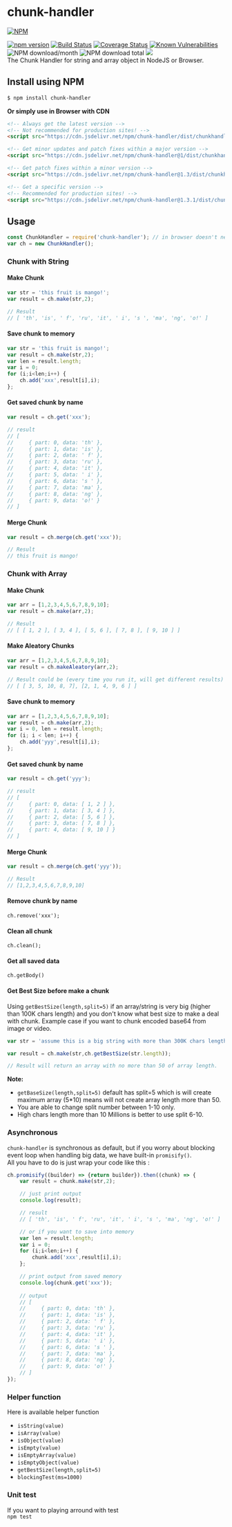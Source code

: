 # chunk-handler
[![NPM](https://nodei.co/npm/chunk-handler.png?downloads=true&downloadRank=true&stars=true)](https://nodei.co/npm/chunk-handler/)  
  
[![npm version](https://img.shields.io/npm/v/chunk-handler.svg?style=flat-square)](https://www.npmjs.org/package/chunk-handler)
[![Build Status](https://travis-ci.org/aalfiann/chunk-handler.svg?branch=master)](https://travis-ci.org/aalfiann/chunk-handler)
[![Coverage Status](https://coveralls.io/repos/github/aalfiann/chunk-handler/badge.svg?branch=master)](https://coveralls.io/github/aalfiann/chunk-handler?branch=master)
[![Known Vulnerabilities](https://snyk.io//test/github/aalfiann/chunk-handler/badge.svg?targetFile=package.json)](https://snyk.io//test/github/aalfiann/chunk-handler?targetFile=package.json)
![NPM download/month](https://img.shields.io/npm/dm/chunk-handler.svg)
![NPM download total](https://img.shields.io/npm/dt/chunk-handler.svg)
[![](https://data.jsdelivr.com/v1/package/npm/chunk-handler/badge)](https://www.jsdelivr.com/package/npm/chunk-handler)  
The Chunk Handler for string and array object in NodeJS or Browser.

## Install using NPM
```bash
$ npm install chunk-handler
```

**Or simply use in Browser with CDN**
```html
<!-- Always get the latest version -->
<!-- Not recommended for production sites! -->
<script src="https://cdn.jsdelivr.net/npm/chunk-handler/dist/chunkhandler.min.js"></script>

<!-- Get minor updates and patch fixes within a major version -->
<script src="https://cdn.jsdelivr.net/npm/chunk-handler@1/dist/chunkhandler.min.js"></script>

<!-- Get patch fixes within a minor version -->
<script src="https://cdn.jsdelivr.net/npm/chunk-handler@1.3/dist/chunkhandler.min.js"></script>

<!-- Get a specific version -->
<!-- Recommended for production sites! -->
<script src="https://cdn.jsdelivr.net/npm/chunk-handler@1.3.1/dist/chunkhandler.min.js"></script>
```

## Usage

```javascript
const ChunkHandler = require('chunk-handler'); // in browser doesn't need this line
var ch = new ChunkHandler();
```

### Chunk with String
#### Make Chunk
```javascript
var str = 'this fruit is mango!';
var result = ch.make(str,2);

// Result
// [ 'th', 'is', ' f', 'ru', 'it', ' i', 's ', 'ma', 'ng', 'o!' ]
```

#### Save chunk to memory
```javascript
var str = 'this fruit is mango!';
var result = ch.make(str,2);
var len = result.length;
var i = 0;
for (i;i<len;i++) {
    ch.add('xxx',result[i],i);
};
```

#### Get saved chunk by name
```javascript
var result = ch.get('xxx');

// result
// [
//     { part: 0, data: 'th' },
//     { part: 1, data: 'is' },
//     { part: 2, data: ' f' },
//     { part: 3, data: 'ru' },
//     { part: 4, data: 'it' },
//     { part: 5, data: ' i' },
//     { part: 6, data: 's ' },
//     { part: 7, data: 'ma' },
//     { part: 8, data: 'ng' },
//     { part: 9, data: 'o!' }
// ]
```

#### Merge Chunk
```javascript
var result = ch.merge(ch.get('xxx'));

// Result
// this fruit is mango!
```

### Chunk with Array
#### Make Chunk
```javascript
var arr = [1,2,3,4,5,6,7,8,9,10];
var result = ch.make(arr,2);

// Result
// [ [ 1, 2 ], [ 3, 4 ], [ 5, 6 ], [ 7, 8 ], [ 9, 10 ] ]
```

#### Make Aleatory Chunks
```javascript
var arr = [1,2,3,4,5,6,7,8,9,10];
var result = ch.makeAleatory(arr,2);

// Result could be (every time you run it, will get different results)
// [ [ 3, 5, 10, 8, 7], [2, 1, 4, 9, 6 ] ]
```

#### Save chunk to memory
```javascript
var arr = [1,2,3,4,5,6,7,8,9,10];
var result = ch.make(arr,2);
var i = 0, len = result.length;
for (i; i < len; i++) {
    ch.add('yyy',result[i],i);
};
```

#### Get saved chunk by name
```javascript
var result = ch.get('yyy');

// result
// [
//     { part: 0, data: [ 1, 2 ] },
//     { part: 1, data: [ 3, 4 ] },
//     { part: 2, data: [ 5, 6 ] },
//     { part: 3, data: [ 7, 8 ] },
//     { part: 4, data: [ 9, 10 ] }
// ]
```

#### Merge Chunk
```javascript
var result = ch.merge(ch.get('yyy'));

// Result
// [1,2,3,4,5,6,7,8,9,10]
```

#### Remove chunk by name
`ch.remove('xxx');`

#### Clean all chunk
`ch.clean();`

#### Get all saved data
`ch.getBody()`

#### Get Best Size before make a chunk
Using `getBestSize(length,split=5)` if an array/string is very big (higher than 100K chars length) and you don't know what best size to make a deal with chunk. Example case if you want to chunk encoded base64 from image or video.

```javascript
var str = 'assume this is a big string with more than 300K chars length';

var result = ch.make(str,ch.getBestSize(str.length));

// Result will return an array with no more than 50 of array length.  
```
**Note:**  
- `getBaseSize(length,split=5)` default has split=5 which is will create maximum array (5*10) means will not create array length more than 50.  
- You are able to change split number between 1-10 only.
- High chars length more than 10 Millions is better to use split 6-10.  

### Asynchronous
`chunk-handler` is synchronous as default, but if you worry about blocking event loop when handling big data, we have built-in `promisify()`.  
All you have to do is just wrap your code like this :
```javascript
ch.promisify((builder) => {return builder}).then((chunk) => {
    var result = chunk.make(str,2);

    // just print output
    console.log(result);

    // result
    // [ 'th', 'is', ' f', 'ru', 'it', ' i', 's ', 'ma', 'ng', 'o!' ]

    // or if you want to save into memory
    var len = result.length;
    var i = 0;
    for (i;i<len;i++) {
        chunk.add('xxx',result[i],i);
    };

    // print output from saved memory
    console.log(chunk.get('xxx'));
    
    // output
    // [
    //     { part: 0, data: 'th' },
    //     { part: 1, data: 'is' },
    //     { part: 2, data: ' f' },
    //     { part: 3, data: 'ru' },
    //     { part: 4, data: 'it' },
    //     { part: 5, data: ' i' },
    //     { part: 6, data: 's ' },
    //     { part: 7, data: 'ma' },
    //     { part: 8, data: 'ng' },
    //     { part: 9, data: 'o!' }
    // ]
});
```

### Helper function
Here is available helper function  
- `isString(value)`  
- `isArray(value)`  
- `isObject(value)`  
- `isEmpty(value)`  
- `isEmptyArray(value)`  
- `isEmptyObject(value)`  
- `getBestSize(length,split=5)`  
- `blockingTest(ms=1000)`

### Unit test
If you want to playing arround with test  
`npm test`